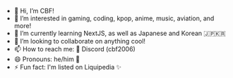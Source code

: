 - 👋 Hi, I’m CBF!
- 👀 I’m interested in gaming, coding, kpop, anime, music, aviation, and more!
- 🌱 I’m currently learning NextJS, as well as Japanese and Korean 🇯🇵🇰🇷
- 💞️ I’m looking to collaborate on anything cool!
- 📫 How to reach me: 👾 Discord (cbf2006)
- 😄 Pronouns: he/him 👨
- ⚡ Fun fact: I'm listed on Liquipedia ✨

<!---
CBF2006/CBF2006 is a ✨ special ✨ repository because its `README.md` (this file) appears on your GitHub profile.
You can click the Preview link to take a look at your changes.
--->
